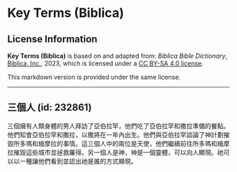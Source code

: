 # Key Terms (Biblica)

## License Information

**Key Terms (Biblica)** is based on and adapted from: _Biblica Bible Dictionary_, [Biblica, Inc.](https://www.biblica.com/), 2023, which is licensed under a [CC BY-SA 4.0 license](https://creativecommons.org/licenses/by-sa/4.0/legalcode.en).

This markdown version is provided under the same license.



--------------------------------

## 三個人 (id: 232861)

三個擁有人類身體的男人拜訪了亞伯拉罕，他們吃了亞伯拉罕和撒拉準備的餐點。他們知會亞伯拉罕和撒拉，以撒將在一年內出生。他們與亞伯拉罕談論了神計劃摧毀所多瑪和蛾摩拉的事情。這三個人中的兩位是天使，他們繼續前往所多瑪和蛾摩拉摧毀這些城市並拯救羅得。另一個人是神，神是一個靈體，可以向人顯現。祂可以以一種讓他們看到並認出祂是誰的方式顯現。


